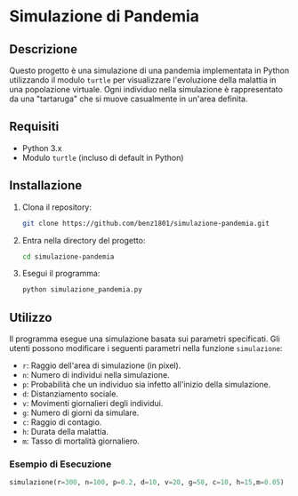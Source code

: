 # Simulazione di Pandemia

## Descrizione
Questo progetto è una simulazione di una pandemia implementata in Python utilizzando il modulo `turtle` per visualizzare l'evoluzione della malattia in una popolazione virtuale. Ogni individuo nella simulazione è rappresentato da una "tartaruga" che si muove casualmente in un'area definita.

## Requisiti
- Python 3.x
- Modulo `turtle` (incluso di default in Python)

## Installazione
1. Clona il repository:
    ```bash
    git clone https://github.com/benz1801/simulazione-pandemia.git
    ```
2. Entra nella directory del progetto:
    ```bash
    cd simulazione-pandemia
    ```
3. Esegui il programma:
    ```bash
    python simulazione_pandemia.py
    ```

## Utilizzo
Il programma esegue una simulazione basata sui parametri specificati. Gli utenti possono modificare i seguenti parametri nella funzione `simulazione`:

- `r`: Raggio dell'area di simulazione (in pixel).
- `n`: Numero di individui nella simulazione.
- `p`: Probabilità che un individuo sia infetto all'inizio della simulazione.
- `d`: Distanziamento sociale.
- `v`: Movimenti giornalieri degli individui.
- `g`: Numero di giorni da simulare.
- `c`: Raggio di contagio.
- `h`: Durata della malattia.
- `m`: Tasso di mortalità giornaliero.

### Esempio di Esecuzione
```python
simulazione(r=300, n=100, p=0.2, d=10, v=20, g=50, c=10, h=15,m=0.05)
